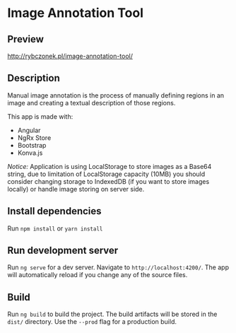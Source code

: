 # Image Annotation Tool

## Preview

http://rybczonek.pl/image-annotation-tool/

## Description

Manual image annotation is the process of manually defining regions in an image and creating a textual description of those regions.

This app is made with:
* Angular
* NgRx Store
* Bootstrap
* Konva.js

*Notice:* Application is using LocalStorage to store images as a Base64 string, due to limitation of LocalStorage capacity
(10MB) you should consider changing storage to IndexedDB (if you want to store images locally) or handle image storing on server side.

## Install dependencies

Run `npm install` or `yarn install`

## Run development server

Run `ng serve` for a dev server. Navigate to `http://localhost:4200/`. The app will automatically reload if you change any of the source files.

## Build

Run `ng build` to build the project. The build artifacts will be stored in the `dist/` directory. Use the `--prod` flag for a production build.
